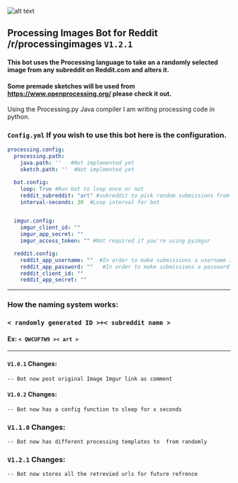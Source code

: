![alt text](https://i.imgur.com/yztjtDY.png "Logo Title Text 1")

## Processing Images Bot for Reddit /r/processingimages `V1.2.1`

#### This bot uses the Processing language to take an a randomly selected image from any subreddit on Reddit.com and alters it.

#### Some premade sketches will be used from https://www.openprocessing.org/ please check it out.

Using the Processing.py Java compiler I am writing processing code in python.

### `Config.yml` If you wish to use this bot here is the configuration.
```yaml
processing.config:
  processing.path:
    java.path: ''   #Not implemented yet
    sketch.path: ''  #Not implmented yet

  bot.config:
    loop: True #Run bot to loop once or not
    reddit_subreddit: "art" #subreddit to pick random submissions from
    interval-seconds: 30  #Loop interval for bot


  imgur.config:
    imgur_client_id: ""
    imgur_app_secret: ""
    imgur_access_token: "" #Not required if you're using pyimgur

  reddit.config:
    reddit_app_username: ""  #In order to make submissions a username is required
    reddit_app_password: ""   #In order to make submissions a password is required
    reddit_client_id: ""  
    reddit_app_secret: ""
```

---

### How the naming system works:
### `< randomly generated ID >+< subreddit name >`
#### Ex: `< QWCUF7W9 >< art >`

---

#### `V1.0.1` Changes:
`-- Bot now post original Image Imgur link as comment`

#### `V1.0.2` Changes:
`-- Bot now has a config function to sleep for x seconds`

### `V1.1.0` Changes:
`-- Bot now has different processing templates to  from randomly`

### `V1.2.1` Changes:
`-- Bot now stores all the retrevied urls for future refrence`
